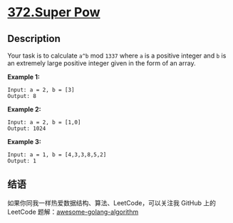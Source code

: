 # [372.Super Pow][title]

## Description
Your task is to calculate `a^b` mod `1337` where `a` is a positive integer and `b` is an extremely large positive integer given in the form of an array.

**Example 1:**

```
Input: a = 2, b = [3]
Output: 8
```

**Example 2:**

```
Input: a = 2, b = [1,0]
Output: 1024
```

**Example 3:**

```
Input: a = 1, b = [4,3,3,8,5,2]
Output: 1
```

## 结语

如果你同我一样热爱数据结构、算法、LeetCode，可以关注我 GitHub 上的 LeetCode 题解：[awesome-golang-algorithm][me]

[title]: https://leetcode.com/problems/super-pow/
[me]: https://github.com/kylesliu/awesome-golang-algorithm
